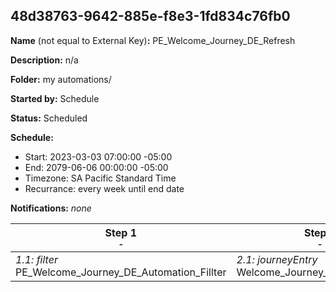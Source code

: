 ## 48d38763-9642-885e-f8e3-1fd834c76fb0

**Name** (not equal to External Key)**:** PE_Welcome_Journey_DE_Refresh

**Description:** n/a

**Folder:** my automations/

**Started by:** Schedule

**Status:** Scheduled

**Schedule:**

* Start: 2023-03-03 07:00:00 -05:00
* End: 2079-06-06 00:00:00 -05:00
* Timezone: SA Pacific Standard Time
* Recurrance: every week until end date

**Notifications:** _none_


| Step 1<br>_<small>-</small>_ | Step 2<br>_<small>-</small>_ |
| --- | --- |
| _1.1: filter_<br>PE_Welcome_Journey_DE_Automation_Fillter | _2.1: journeyEntry_<br>Welcome_Journey_PE_ActualEspec |

